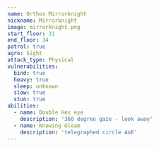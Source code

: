 ```yaml
---
name: Orthos Mirrorknight
nickname: Mirrorknight
image: mirrorknight.png
start_floor: 31
end_floor: 34
patrol: true
agro: Sight
attack_type: Physical
vulnerabilities:
  bind: true
  heavy: true
  sleep: unknown
  slow: true
  stun: true
abilities:
  - name: Double Hex eye
    description: '360 degree gaze - look away'
  - name: Knowing Gleam
    description: 'telegraphed circle AoE'
---
```

